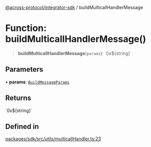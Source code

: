 [@across-protocol/integrator-sdk](../README.md) / buildMulticallHandlerMessage

# Function: buildMulticallHandlerMessage()

> **buildMulticallHandlerMessage**(`params`): \`0x$\{string\}\`

## Parameters

• **params**: [`BuildMessageParams`](../type-aliases/BuildMessageParams.md)

## Returns

\`0x$\{string\}\`

## Defined in

[packages/sdk/src/utils/multicallHandler.ts:23](https://github.com/across-protocol/toolkit/blob/291e746cb19cfa8d76835b72ba70acec1a2f9971/packages/sdk/src/utils/multicallHandler.ts#L23)
